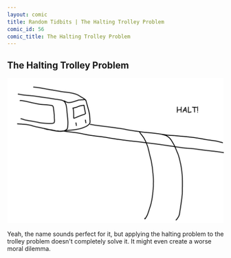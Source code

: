 ```yaml
---
layout: comic
title: Random Tidbits | The Halting Trolley Problem
comic_id: 56
comic_title: The Halting Trolley Problem
---
```


## The Halting Trolley Problem

<img id="img56" src="/assets/images/56.png">

Yeah, the name sounds perfect for it, but applying the halting problem to the trolley problem doesn't completely solve it. It might even create a worse moral dilemma.
